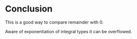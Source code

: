 # Conclusion

This is a good way to compare remainder with 0.

Aware of exponentiation of integral types it can be overflowed.

